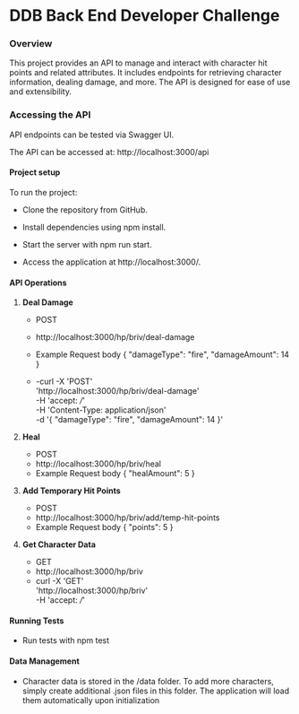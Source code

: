 # DDB Back End Developer Challenge

### Overview
This project provides an API to manage and interact with character hit points and related attributes. It includes endpoints for retrieving character information, dealing damage, and more. The API is designed for ease of use and extensibility.


### Accessing the API
API endpoints can be tested via Swagger UI. 

The API can be accessed at:
http://localhost:3000/api


#### Project setup

To run the project:

- Clone the repository from GitHub.

- Install dependencies using npm install.

- Start the server with npm run start.

- Access the application at http://localhost:3000/.

#### API Operations
1. **Deal Damage**
    - POST
    - http://localhost:3000/hp/briv/deal-damage
    - Example Request body
        {
            "damageType": "fire",
            "damageAmount": 14
        }

    - -curl -X 'POST' \
        'http://localhost:3000/hp/briv/deal-damage' \
        -H 'accept: */*' \
        -H 'Content-Type: application/json' \
        -d '{
        "damageType": "fire",
        "damageAmount": 14
        }'

2. **Heal**
    - POST
    - http://localhost:3000/hp/briv/heal
    - Example Request body
        {
            "healAmount": 5
        }

3. **Add Temporary Hit Points**
    - POST
    - http://localhost:3000/hp/briv/add/temp-hit-points
    -  Example Request body
        {
            "points": 5
        }

4. **Get Character Data**
    - GET
    - http://localhost:3000/hp/briv
    -  curl -X 'GET' \
        'http://localhost:3000/hp/briv' \
        -H 'accept: */*'

#### Running Tests
- Run tests with npm test

#### Data Management
- Character data is stored in the /data folder. To add more characters, simply create additional .json files in this folder. The application will load them automatically upon initialization
